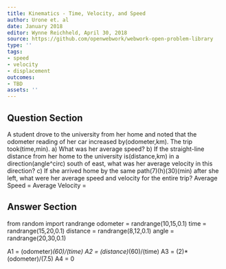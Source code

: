 ```yaml
---
title: Kinematics - Time, Velocity, and Speed
author: Urone et. al
date: January 2018
editor: Wynne Reichheld, April 30, 2018
source: https://github.com/openwebwork/webwork-open-problem-library
type: ''
tags:
- speed
- velocity
- displacement
outcomes:
- TBD
assets: ''
---
```


## Question Section 

A student drove to the university from her home and noted that the odometer reading of her car increased by(odometer,km). The trip took(time,min).
a) What was her average speed?
b) If the straight-line distance from her home to the university is(distance,km) in a direction(angle^circ) south of east, what was her average velocity in this direction? 
c) If she arrived home by the same path(7)(h)(30)(min) after she left, what were her average speed and velocity for the entire trip?
Average Speed = 
Average Velocity =

## Answer Section

from random import randrange
odometer = randrange(10,15,0.1)
time = randrange(15,20,0.1)
distance = randrange(8,12,0.1)
angle = randrange(20,30,0.1)

A1 = (odometer)*(60)/(time)
A2 = (distance)*(60)/(time)
A3 = (2)*(odometer)/(7.5)
A4 = 0
